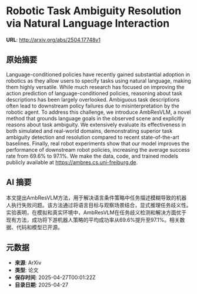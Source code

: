 # Robotic Task Ambiguity Resolution via Natural Language Interaction

**URL**: http://arxiv.org/abs/2504.17748v1

## 原始摘要

Language-conditioned policies have recently gained substantial adoption in
robotics as they allow users to specify tasks using natural language, making
them highly versatile. While much research has focused on improving the action
prediction of language-conditioned policies, reasoning about task descriptions
has been largely overlooked. Ambiguous task descriptions often lead to
downstream policy failures due to misinterpretation by the robotic agent. To
address this challenge, we introduce AmbResVLM, a novel method that grounds
language goals in the observed scene and explicitly reasons about task
ambiguity. We extensively evaluate its effectiveness in both simulated and
real-world domains, demonstrating superior task ambiguity detection and
resolution compared to recent state-of-the-art baselines. Finally, real robot
experiments show that our model improves the performance of downstream robot
policies, increasing the average success rate from 69.6% to 97.1%. We make the
data, code, and trained models publicly available at
https://ambres.cs.uni-freiburg.de.


## AI 摘要

本文提出AmbResVLM方法，用于解决语言条件策略中任务描述模糊导致的机器人执行失败问题。该方法通过将语言目标与观察场景结合，显式推理任务歧义性。实验表明，在模拟和真实环境中，AmbResVLM在任务歧义检测和解决方面优于现有方法，成功将下游机器人策略的平均成功率从69.6%提升至97.1%。相关数据、代码和模型已开源。

## 元数据

- **来源**: ArXiv
- **类型**: 论文
- **保存时间**: 2025-04-27T00:01:22Z
- **目录日期**: 2025-04-27
